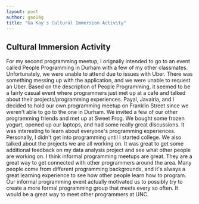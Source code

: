 ```yaml
---
layout: post
author: gao14g
title: "Ga Kay's Cultural Immersion Activity"
---
```

## Cultural Immersion Activity

For my second programming meetup, I orignally intended to go to an event called People Programming in Durham with a few of my other classmates. Unfortunately, we were unable to attend due to issues with Uber. There was something messing up with the application, and we were unable to request an Uber. Based on the description of People Programming, it seemed to be a fairly casual event where programmers just met up at a cafe and talked about their projects/programming experiences. Payal, Javairia, and I decided to hold our own programming meetup on Franklin Street since we weren't able to go to the one in Durham. We invited a few of our other programming friends and met up at Sweet Frog. We bought some frozen yogurt, opened up our laptops, and had some really great discussions. It was interesting to learn about everyone's programming experiences. Personally, I didn't get into programming until I started college. We also talked about the projects we are all working on. It was great to get some additional feedback on my data analysis project and see what other people are working on. I think informal programming meetups are great. They are a great way to get connected with other programmers around the area. Many people come from different programming backgrounds, and it's always a great learning experience to see how other people learn how to program. Our informal programming event actually motivated us to possibly try to create a more formal programming group that meets every so often. It would be a great way to meet other programmers at UNC.
